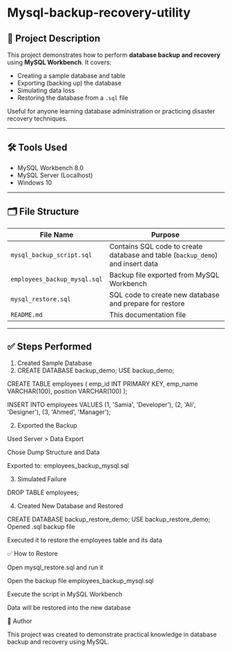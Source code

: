 # Mysql-backup-recovery-utility


## 📌 Project Description

This project demonstrates how to perform **database backup and recovery** using **MySQL Workbench**. It covers:
- Creating a sample database and table
- Exporting (backing up) the database
- Simulating data loss
- Restoring the database from a `.sql` file

Useful for anyone learning database administration or practicing disaster recovery techniques.

---

## 🛠 Tools Used

- MySQL Workbench 8.0
- MySQL Server (Localhost)
- Windows 10

---

## 🗂️ File Structure

| File Name                      | Purpose                                      |
|-------------------------------|----------------------------------------------|
| `mysql_backup_script.sql`     | Contains SQL code to create database and table (`backup_demo`) and insert data |
| `employees_backup_mysql.sql`  | Backup file exported from MySQL Workbench    |
| `mysql_restore.sql`           | SQL code to create new database and prepare for restore |
| `README.md`                   | This documentation file                      |

---

## ✅ Steps Performed

1. Created Sample Database
2. CREATE DATABASE backup_demo;
   USE backup_demo;

CREATE TABLE employees (
  emp_id INT PRIMARY KEY,
  emp_name VARCHAR(100),
  position VARCHAR(100)
);

INSERT INTO employees VALUES
(1, 'Samia', 'Developer'),
(2, 'Ali', 'Designer'),
(3, 'Ahmed', 'Manager');

2. Exported the Backup

Used Server > Data Export

Chose Dump Structure and Data

Exported to: employees_backup_mysql.sql

3. Simulated Failure

DROP TABLE employees;

4. Created New Database and Restored

CREATE DATABASE backup_restore_demo;
USE backup_restore_demo;
Opened .sql backup file

Executed it to restore the employees table and its data

✅ How to Restore

Open mysql_restore.sql and run it

Open the backup file employees_backup_mysql.sql

Execute the script in MySQL Workbench

Data will be restored into the new database

📌 Author
 
 This project was created to demonstrate practical knowledge in database backup and recovery using MySQL.







